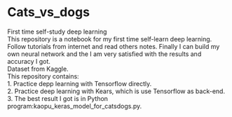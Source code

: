 # Cats_vs_dogs
First time self-study deep learning
<br>This repository is a notebook for my first time self-learn deep learning.</br>
Follow tutorials from internet and read others notes. Finally I can build my own neural network and the I am very satisfied with the results and accuracy I got.</br>
Dataset from Kaggle.</br>
This repository contains: </br>
	1. Practice depp learning with Tensorflow directly.</br>
	2. Practice deep learning with Kears, which is use Tensorflow as back-end. </br>
	3. The best result I got is in Python program:kaopu_keras_model_for_catsdogs.py.</br>


